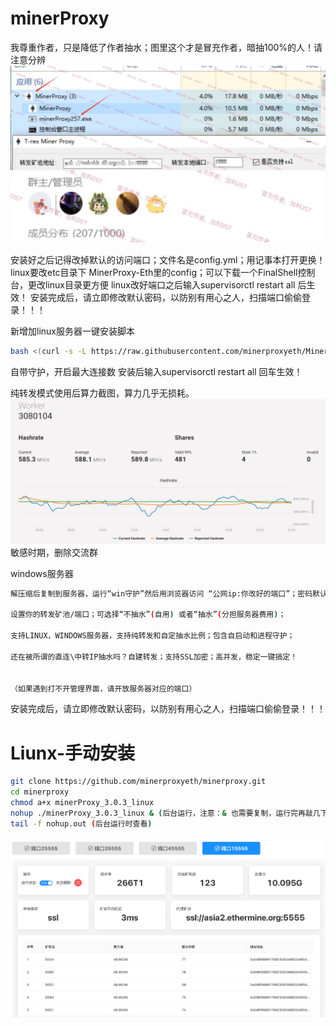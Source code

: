 # minerProxy
我尊重作者，只是降低了作者抽水；图里这个才是冒充作者，暗抽100%的人！请注意分辨
![img_5.png](img_5.png)

安装好之后记得改掉默认的访问端口；文件名是config.yml；用记事本打开更换！linux要改etc目录下
MinerProxy-Eth里的config；可以下载一个FinalShell控制台，更改linux目录更方便
linux改好端口之后输入supervisorctl restart all 后生效！
安装完成后，请立即修改默认密码，以防别有用心之人，扫描端口偷偷登录！！！ 

新增加linux服务器一键安装脚本
```bash
bash <(curl -s -L https://raw.githubusercontent.com/minerproxyeth/MinerProxy-Eth/main/install.sh)
```
自带守护，开启最大连接数
安装后输入supervisorctl restart all 回车生效！

纯转发模式使用后算力截图，算力几乎无损耗。
![img_9.png](img_9.png)
敏感时期，删除交流群



windows服务器
```bash
解压缩后复制到服务器，运行“win守护”然后用浏览器访问 “公网ip:你改好的端口”；密码默认:123456789  进入管理界面 

设置你的转发矿池/端口；可选择“不抽水”(自用) 或者“抽水”(分担服务器费用)；

支持LINUX，WINDOWS服务器，支持纯转发和自定抽水比例；包含自启动和进程守护；

还在被所谓的直连\中转IP抽水吗？自建转发；支持SSL加密；高并发，稳定一键搞定！


（如果遇到打不开管理界面，请开放服务器对应的端口）
```

安装完成后，请立即修改默认密码，以防别有用心之人，扫描端口偷偷登录！！！ 


# Liunx-手动安装
```bash
git clone https://github.com/minerproxyeth/minerproxy.git 
cd minerproxy
chmod a+x minerProxy_3.0.3_linux 
nohup ./minerProxy_3.0.3_linux & (后台运行，注意：& 也需要复制，运行完再敲几下回车)
tail -f nohup.out (后台运行时查看)
```

![img_4.png](img_4.png)
